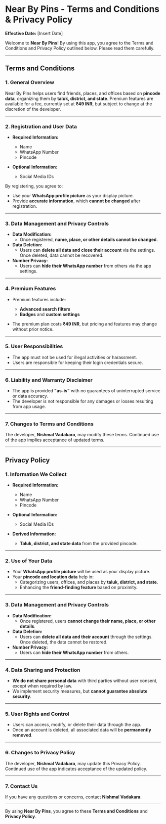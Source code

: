 # Near By Pins - Terms and Conditions & Privacy Policy

**Effective Date:** [Insert Date]

Welcome to **Near By Pins**! By using this app, you agree to the Terms and Conditions and Privacy Policy outlined below. Please read them carefully.

---

## Terms and Conditions

### 1. General Overview  
Near By Pins helps users find friends, places, and offices based on **pincode data**, organizing them by **taluk, district, and state**. Premium features are available for a fee, currently set at **₹49 INR**, but subject to change at the discretion of the developer.

---

### 2. Registration and User Data  
- **Required Information:**
  - Name  
  - WhatsApp Number  
  - Pincode  

- **Optional Information:**  
  - Social Media IDs  

By registering, you agree to:
- Use your **WhatsApp profile picture** as your display picture.
- Provide **accurate information**, which **cannot be changed** after registration.

---

### 3. Data Management and Privacy Controls  
- **Data Modification:**  
  - Once registered, **name, place, or other details cannot be changed**.
- **Data Deletion:**  
  - Users can **delete all data and close their account** via the settings. Once deleted, data cannot be recovered.
- **Number Privacy:**  
  - Users can **hide their WhatsApp number** from others via the app settings.

---

### 4. Premium Features  
- Premium features include:
  - **Advanced search filters**
  - **Badges** and **custom settings**

- The premium plan costs **₹49 INR**, but pricing and features may change without prior notice.

---

### 5. User Responsibilities  
- The app must not be used for illegal activities or harassment.
- Users are responsible for keeping their login credentials secure.

---

### 6. Liability and Warranty Disclaimer  
- The app is provided **"as-is"** with no guarantees of uninterrupted service or data accuracy.
- The developer is not responsible for any damages or losses resulting from app usage.

---

### 7. Changes to Terms and Conditions  
The developer, **Nishmal Vadakara**, may modify these terms. Continued use of the app implies acceptance of updated terms.

---

## Privacy Policy

### 1. Information We Collect  
- **Required Information:**
  - Name  
  - WhatsApp Number  
  - Pincode  

- **Optional Information:**  
  - Social Media IDs  

- **Derived Information:**  
  - **Taluk, district, and state data** from the provided pincode.

---

### 2. Use of Your Data  
- Your **WhatsApp profile picture** will be used as your display picture.
- Your **pincode and location data** help in:
  - Categorizing users, offices, and places by **taluk, district, and state**.
  - Enhancing the **friend-finding feature** based on proximity.

---

### 3. Data Management and Privacy Controls  
- **Data Modification:**  
  - Once registered, users **cannot change their name, place, or other details**.
- **Data Deletion:**  
  - Users can **delete all data and their account** through the settings. Once deleted, the data cannot be restored.
- **Number Privacy:**  
  - Users can **hide their WhatsApp number** from others.

---

### 4. Data Sharing and Protection  
- **We do not share personal data** with third parties without user consent, except when required by law.
- We implement security measures, but **cannot guarantee absolute security**.

---

### 5. User Rights and Control  
- Users can access, modify, or delete their data through the app.
- Once an account is deleted, all associated data will be **permanently removed**.

---

### 6. Changes to Privacy Policy  
The developer, **Nishmal Vadakara**, may update this Privacy Policy. Continued use of the app indicates acceptance of the updated policy.

---

### 7. Contact Us  
If you have any questions or concerns, contact **Nishmal Vadakara**.

---

By using **Near By Pins**, you agree to these **Terms and Conditions** and **Privacy Policy**.
